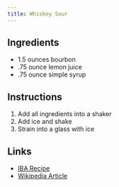 ```yaml
---
title: Whiskey Sour
---
```


## Ingredients

* 1.5 ounces bourbon
* .75 ounce lemon juice
* .75 ounce simple syrup

## Instructions

1. Add all ingredients into a shaker
1. Add ice and shake
1. Strain into a glass with ice

## Links

* [IBA Recipe](https://iba-world.com/whiskey-sour/)
* [Wikipedia Article](https://en.wikipedia.org/wiki/Whiskey_sour)

